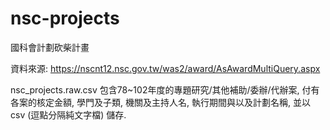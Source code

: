nsc-projects
============

國科會計劃砍柴計畫

資料來源: https://nscnt12.nsc.gov.tw/was2/award/AsAwardMultiQuery.aspx

nsc\_projects.raw.csv 包含78~102年度的專題研究/其他補助/委辦/代辦案, 付有各案的核定金額, 學門及子類, 機關及主持人名, 執行期間與以及計劃名稱, 並以 csv (逗點分隔純文字檔) 儲存.

